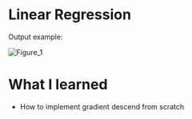 # Linear Regression
Output example:

![Figure_1](https://user-images.githubusercontent.com/37026135/57034769-10210780-6c59-11e9-967c-487f68d3cd3a.png)

# What I learned
* How to implement gradient descend from scratch
